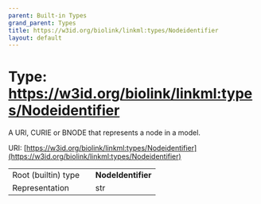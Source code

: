```yaml
---
parent: Built-in Types
grand_parent: Types
title: https://w3id.org/biolink/linkml:types/Nodeidentifier
layout: default
---
```


# Type: https://w3id.org/biolink/linkml:types/Nodeidentifier


A URI, CURIE or BNODE that represents a node in a model.

URI: [https://w3id.org/biolink/linkml:types/Nodeidentifier](https://w3id.org/biolink/linkml:types/Nodeidentifier)

|  |  |  |
| --- | --- | --- |
| Root (builtin) type | | **NodeIdentifier** |
| Representation | | str |
